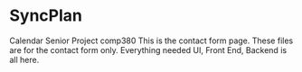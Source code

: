 # SyncPlan
Calendar Senior Project comp380
This is the contact form page.
These files are for the contact form only.
Everything needed UI, Front End, Backend is all here.

